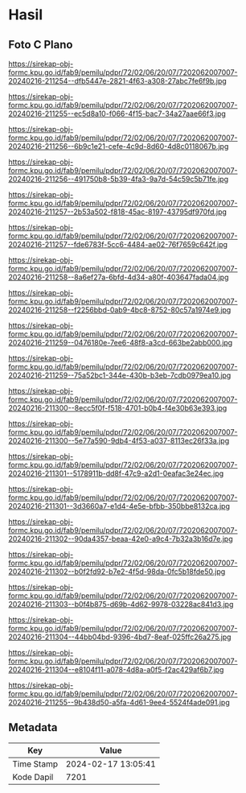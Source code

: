 # Hasil

## Foto C Plano

https://sirekap-obj-formc.kpu.go.id/fab9/pemilu/pdpr/72/02/06/20/07/7202062007007-20240216-211254--dfb5447e-2821-4f63-a308-27abc7fe6f9b.jpg

https://sirekap-obj-formc.kpu.go.id/fab9/pemilu/pdpr/72/02/06/20/07/7202062007007-20240216-211255--ec5d8a10-f066-4f15-bac7-34a27aae66f3.jpg

https://sirekap-obj-formc.kpu.go.id/fab9/pemilu/pdpr/72/02/06/20/07/7202062007007-20240216-211256--6b9c1e21-cefe-4c9d-8d60-4d8c0118067b.jpg

https://sirekap-obj-formc.kpu.go.id/fab9/pemilu/pdpr/72/02/06/20/07/7202062007007-20240216-211256--491750b8-5b39-4fa3-9a7d-54c59c5b71fe.jpg

https://sirekap-obj-formc.kpu.go.id/fab9/pemilu/pdpr/72/02/06/20/07/7202062007007-20240216-211257--2b53a502-f818-45ac-8197-43795df970fd.jpg

https://sirekap-obj-formc.kpu.go.id/fab9/pemilu/pdpr/72/02/06/20/07/7202062007007-20240216-211257--fde6783f-5cc6-4484-ae02-76f7659c642f.jpg

https://sirekap-obj-formc.kpu.go.id/fab9/pemilu/pdpr/72/02/06/20/07/7202062007007-20240216-211258--8a6ef27a-6bfd-4d34-a80f-403647fada04.jpg

https://sirekap-obj-formc.kpu.go.id/fab9/pemilu/pdpr/72/02/06/20/07/7202062007007-20240216-211258--f2256bbd-0ab9-4bc8-8752-80c57a1974e9.jpg

https://sirekap-obj-formc.kpu.go.id/fab9/pemilu/pdpr/72/02/06/20/07/7202062007007-20240216-211259--0476180e-7ee6-48f8-a3cd-663be2abb000.jpg

https://sirekap-obj-formc.kpu.go.id/fab9/pemilu/pdpr/72/02/06/20/07/7202062007007-20240216-211259--75a52bc1-344e-430b-b3eb-7cdb0979ea10.jpg

https://sirekap-obj-formc.kpu.go.id/fab9/pemilu/pdpr/72/02/06/20/07/7202062007007-20240216-211300--8ecc5f0f-f518-4701-b0b4-f4e30b63e393.jpg

https://sirekap-obj-formc.kpu.go.id/fab9/pemilu/pdpr/72/02/06/20/07/7202062007007-20240216-211300--5e77a590-9db4-4f53-a037-8113ec26f33a.jpg

https://sirekap-obj-formc.kpu.go.id/fab9/pemilu/pdpr/72/02/06/20/07/7202062007007-20240216-211301--5178911b-dd8f-47c9-a2d1-0eafac3e24ec.jpg

https://sirekap-obj-formc.kpu.go.id/fab9/pemilu/pdpr/72/02/06/20/07/7202062007007-20240216-211301--3d3660a7-e1d4-4e5e-bfbb-350bbe8132ca.jpg

https://sirekap-obj-formc.kpu.go.id/fab9/pemilu/pdpr/72/02/06/20/07/7202062007007-20240216-211302--90da4357-beaa-42e0-a9c4-7b32a3b16d7e.jpg

https://sirekap-obj-formc.kpu.go.id/fab9/pemilu/pdpr/72/02/06/20/07/7202062007007-20240216-211302--b0f2fd92-b7e2-4f5d-98da-0fc5b18fde50.jpg

https://sirekap-obj-formc.kpu.go.id/fab9/pemilu/pdpr/72/02/06/20/07/7202062007007-20240216-211303--b0f4b875-d69b-4d62-9978-03228ac841d3.jpg

https://sirekap-obj-formc.kpu.go.id/fab9/pemilu/pdpr/72/02/06/20/07/7202062007007-20240216-211304--44bb04bd-9396-4bd7-8eaf-025ffc26a275.jpg

https://sirekap-obj-formc.kpu.go.id/fab9/pemilu/pdpr/72/02/06/20/07/7202062007007-20240216-211304--e8104f11-a078-4d8a-a0f5-f2ac429af6b7.jpg

https://sirekap-obj-formc.kpu.go.id/fab9/pemilu/pdpr/72/02/06/20/07/7202062007007-20240216-211255--9b438d50-a5fa-4d61-9ee4-5524f4ade091.jpg


## Metadata

| Key        | Value               |
| ---------- | ------------------- |
| Time Stamp | 2024-02-17 13:05:41 |
| Kode Dapil | 7201                |



